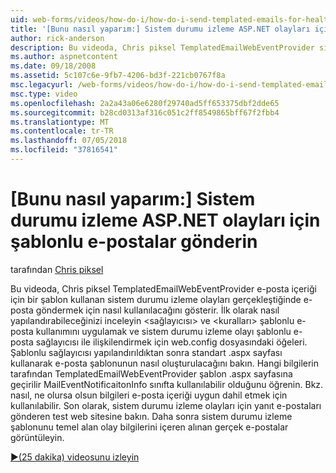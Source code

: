 ```yaml
---
uid: web-forms/videos/how-do-i/how-do-i-send-templated-emails-for-health-monitoring-events-in-aspnet
title: '[Bunu nasıl yaparım:] Sistem durumu izleme ASP.NET olayları için şablonlu e-postalar gönderin | Microsoft Docs'
author: rick-anderson
description: Bu videoda, Chris piksel TemplatedEmailWebEventProvider sistem durumu izleme olayları oluştuğunda e-postaları t için bir şablon kullanan göndermek için nasıl kullanılacağını gösteriyor...
ms.author: aspnetcontent
ms.date: 09/18/2008
ms.assetid: 5c107c6e-9fb7-4206-bd3f-221cb0767f8a
msc.legacyurl: /web-forms/videos/how-do-i/how-do-i-send-templated-emails-for-health-monitoring-events-in-aspnet
msc.type: video
ms.openlocfilehash: 2a2a43a06e6280f29740ad5ff653375dbf2dde65
ms.sourcegitcommit: b28cd0313af316c051c2ff8549865bff67f2fbb4
ms.translationtype: MT
ms.contentlocale: tr-TR
ms.lasthandoff: 07/05/2018
ms.locfileid: "37816541"
---
```

<a name="how-do-i-send-templated-emails-for-health-monitoring-events-in-aspnet"></a>[Bunu nasıl yaparım:] Sistem durumu izleme ASP.NET olayları için şablonlu e-postalar gönderin
====================
tarafından [Chris piksel](https://twitter.com/chrispels)

Bu videoda, Chris piksel TemplatedEmailWebEventProvider e-posta içeriği için bir şablon kullanan sistem durumu izleme olayları gerçekleştiğinde e-posta göndermek için nasıl kullanılacağını gösterir. İlk olarak nasıl yapılandırabileceğinizi inceleyin &lt;sağlayıcısı&gt; ve &lt;kuralları&gt; şablonlu e-posta kullanımını uygulamak ve sistem durumu izleme olayı şablonlu e-posta sağlayıcısı ile ilişkilendirmek için web.config dosyasındaki öğeleri. Şablonlu sağlayıcısı yapılandırıldıktan sonra standart .aspx sayfası kullanarak e-posta şablonunun nasıl oluşturulacağını bakın. Hangi bilgilerin tarafından TemplatedEmailWebEventProvider şablon .aspx sayfasına geçirilir MailEventNotificaitonInfo sınıfta kullanılabilir olduğunu öğrenin. Bkz. nasıl, ne olursa olsun bilgileri e-posta içeriği uygun dahil etmek için kullanılabilir. Son olarak, sistem durumu izleme olayları için yanıt e-postaları gönderen test web sitesine bakın. Daha sonra sistem durumu izleme şablonunu temel alan olay bilgilerini içeren alınan gerçek e-postalar görüntüleyin.

[&#9654;(25 dakika) videosunu izleyin](https://channel9.msdn.com/Blogs/ASP-NET-Site-Videos/how-do-i-send-templated-emails-for-health-monitoring-events-in-aspnet)
